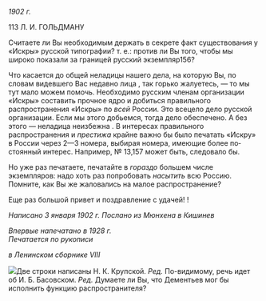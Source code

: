 _1902 г._

113 Л. И. ГОЛЬДМАНУ

Считаете ли Вы необходимым держать в секрете факт существования у «Искры» русской типографии? т. е.: против ли Вы того, чтобы мы широко показали за границей русский экземпляр156?

Что касается до общей неладицы нашего дела, на которую Вы, по словам видевшего Вас недавно лица , так горько жалуетесь, — то мы тут мало можем помочь. Необхо­димо русским членам организации «Искры» составить прочное ядро и добиться пра­вильного распространения «Искры» по _всей_ России. Это всецело дело русской органи­зации. Если мы этого добьемся, тогда дело обеспечено. А без этого — неладица неиз­бежна . В интересах правильного распространения и _престижа_ крайне важно бы бы­ло печатать «Искру» в России через 2—3 номера, выбирая номера, имеющие более по­стоянный интерес. Например, № 13,157 может быть, следовало бы.

Но уже раз печатаете, печатайте в _гораздо_ большем числе экземпляров: надо хоть раз попробовать _насытить_ всю Россию. Помните, как Вы же жаловались на малое рас­пространение?

Еще раз большой привет и поздравление с удачей! !

_Написано 3 января 1902 г. Послано из Мюнхена в Кишинев_

_Впервые напечатано в 1928 г.                                                             Печатается по рукописи_

_в Ленинском сборнике_ _VIII_

![](file:///C:/Users/bot32/AppData/Local/Temp/msohtmlclip1/01/clip_image001.png)Две строки написаны Н. К. Крупской. _Ред._ По-видимому, речь идет об И. Б. Басовском. _Ред._ Думаете ли Вы, что Дементьев мог бы исполнить функцию распространителя?